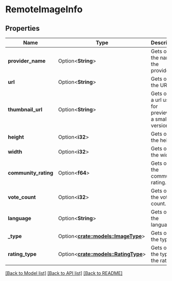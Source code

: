 # RemoteImageInfo

## Properties

Name | Type | Description | Notes
------------ | ------------- | ------------- | -------------
**provider_name** | Option<**String**> | Gets or sets the name of the provider. | [optional]
**url** | Option<**String**> | Gets or sets the URL. | [optional]
**thumbnail_url** | Option<**String**> | Gets or sets a url used for previewing a smaller version. | [optional]
**height** | Option<**i32**> | Gets or sets the height. | [optional]
**width** | Option<**i32**> | Gets or sets the width. | [optional]
**community_rating** | Option<**f64**> | Gets or sets the community rating. | [optional]
**vote_count** | Option<**i32**> | Gets or sets the vote count. | [optional]
**language** | Option<**String**> | Gets or sets the language. | [optional]
**_type** | Option<[**crate::models::ImageType**](ImageType.md)> | Gets or sets the type. | [optional]
**rating_type** | Option<[**crate::models::RatingType**](RatingType.md)> | Gets or sets the type of the rating. | [optional]

[[Back to Model list]](../README.md#documentation-for-models) [[Back to API list]](../README.md#documentation-for-api-endpoints) [[Back to README]](../README.md)


